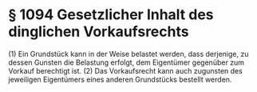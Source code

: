 # § 1094 Gesetzlicher Inhalt des dinglichen Vorkaufsrechts
(1) Ein Grundstück kann in der Weise belastet werden, dass derjenige, zu dessen Gunsten die Belastung erfolgt, dem Eigentümer gegenüber zum Vorkauf berechtigt ist.
(2) Das Vorkaufsrecht kann auch zugunsten des jeweiligen Eigentümers eines anderen Grundstücks bestellt werden.